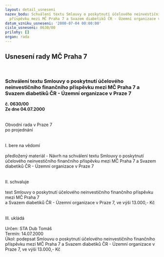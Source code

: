 ```yaml
---
layout: detail_usneseni
nazev_bodu: Schválení textu Smlouvy o poskytnutí účelového neinvestičního finančního
  příspěvku mezi MČ Praha 7 a Svazem diabetiků ČR - Územní organizace v Praze 7
datum_vzniku_usneseni: '2000-07-04 00:00:00'
cislo_usneseni: 0630/00
prilohy: []
organ: rada
---
```

<div id="ucUsn_pList" class="usn">
	<span><h2>Usnesení rady MČ Praha 7 </h2>
<br></span><div class="standBody">
<span><h3>Schválení textu Smlouvy o poskytnutí účelového neinvestičního finančního příspěvku mezi MČ Praha 7 a Svazem diabetiků ČR - Územní organizace v Praze 7</h3></span><div class="center">
		<strong>č. 0630/00</strong><br>
	</div>
<div class="center">
		<strong>Ze dne 04.07.2000</strong><br><br>
	</div>     <br>Obvodní rada v Praze 7<br>po projednání<br><br><br>I.	bere na vědomí<br><br> předložený materiál - Návrh na schválení textu Smlouvy o poskytnutí účelového neinvestičního finančního příspěvku mezi MČ Praha 7 a Svazem diabetiků ČR - Územní organizace v Praze 7<br><br><br>II.	schvaluje <br><br>text Smlouvy o poskytnutí účelového neinvestičního finančního příspěvku mezi MČ Praha 7 <br>a Svazem diabetiků ČR - Územní organizace v Praze 7, ve výši 13.000,- Kč<br><br><br>III.	ukládá <br><br> Určen:	     	STA Dub Tomáš<br>Termín: 14.07.2000<br>Úkol:	podepsat Smlouvu o poskytnutí účelového neinvestičního finančního příspěvku mezi MČ Praha 7 a Svazem diabetiků ČR - Územní organizace v Praze 7, ve výši 13.000,- Kč <br> </div>
</div>